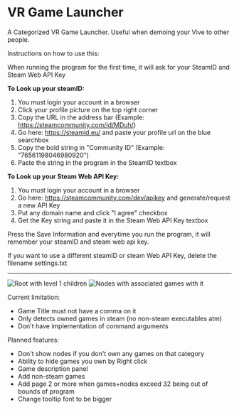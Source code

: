 # VR Game Launcher

A Categorized VR Game Launcher. Useful when demoing your Vive to other people.

Instructions on how to use this:

When running the program for the first time, it will ask for your SteamID and Steam Web API Key

**To Look up your steamID:**

1) You must login your account in a browser    
2) Click your profile picture on the top right corner    
3) Copy the URL in the address bar (Example: https://steamcommunity.com/id/MDuh/)    
4) Go here: https://steamid.eu/ and paste your profile url on the blue searchbox    
5) Copy the bold string in "Community ID" (Example: "76561198046980920")     
6) Paste the string in the program in the SteamID textbox    

**To Look up your Steam Web API Key:**

1) You must login your account in a browser    
2) Go here: https://steamcommunity.com/dev/apikey and generate/request a new API Key    
3) Put any domain name and click "I agree" checkbox    
3) Get the Key string and paste it in the Steam Web API Key textbox    

Press the Save Information and everytime you run the program, it will remember your steamID and steam web api key.

If you want to use a different steamID or steam Web API Key, delete the filename settings.txt

------------------------

![Root with level 1 children](http://puu.sh/tnZrr/880d2ae96b.jpg)
![Nodes with associated games with it](http://puu.sh/tnZsl/229ef0decd.jpg)

Current limitation:
- Game Title must not have a comma on it
- Only detects owned games in steam (no non-steam executables atm)
- Don't have implementation of command arguments

Planned features:
- Don't show nodes if you don't own any games on that category
- Ability to hide games you own by Right click
- Game description panel
- Add non-steam games
- Add page 2 or more when games+nodes exceed 32 being out of bounds of program
- Change tooltip font to be bigger